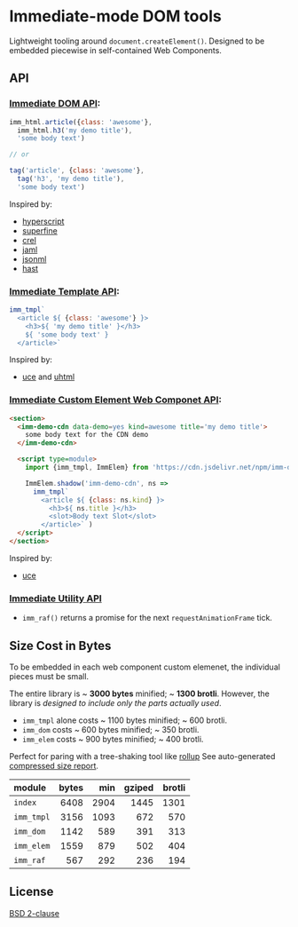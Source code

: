 # Immediate-mode DOM tools

Lightweight tooling around `document.createElement()`.
Designed to be embedded piecewise in self-contained Web Components.


## API

### [Immediate DOM API](docs/imm_dom.md):

```javascript
imm_html.article({class: 'awesome'},
  imm_html.h3('my demo title'),
  'some body text')

// or

tag('article', {class: 'awesome'},
  tag('h3', 'my demo title'),
  'some body text')
```

Inspired by:
- [hyperscript](https://github.com/hyperhype/hyperscript#readme)
- [superfine](https://github.com/jorgebucaran/superfine#readme)
- [crel](https://github.com/KoryNunn/crel#readme)
- [jaml](https://github.com/edspencer/jaml#readme)
- [jsonml](http://www.jsonml.org)
- [hast](https://github.com/syntax-tree/hast#readme)


### [Immediate Template API](docs/imm_tmpl.md):

```javascript
imm_tmpl`
  <article ${ {class: 'awesome'} }>
    <h3>${ 'my demo title' }</h3>
    ${ 'some body text' }
  </article>`
```

Inspired by:
- [uce](https://github.com/WebReflection/uce#readme)
  and [uhtml](https://github.com/WebReflection/uhtml#readme)


### [Immediate Custom Element Web Componet API](docs/imm_elem.md):

```html
<section>
  <imm-demo-cdn data-demo=yes kind=awesome title='my demo title'>
    some body text for the CDN demo
  </imm-demo-cdn>

  <script type=module>
    import {imm_tmpl, ImmElem} from 'https://cdn.jsdelivr.net/npm/imm-dom@latest/esm/index.mjs'

    ImmElem.shadow('imm-demo-cdn', ns =>
      imm_tmpl`
        <article ${ {class: ns.kind} }>
          <h3>${ ns.title }</h3>
          <slot>Body text Slot</slot>
        </article>` )
  </script>
</section>
```

Inspired by:
- [uce](https://github.com/WebReflection/uce#readme)


### [Immediate Utility API](docs/imm_utils.md)

- `imm_raf()` returns a promise for the next `requestAnimationFrame` tick.


## Size Cost in Bytes

To be embedded in each web component custom elemenet,
the individual pieces must be small.

The entire library is ~ **3000 bytes** minified; ~ **1300 brotli**.
However, the library is _designed to include only the parts actually used_.

  - `imm_tmpl` alone costs ~ 1100 bytes minified; ~ 600 brotli.
  - `imm_dom` costs ~ 600 bytes minified; ~ 350 brotli.
  - `imm_elem` costs ~ 900 bytes minified; ~ 400 brotli.

Perfect for paring with a tree-shaking tool like [rollup][]
See auto-generated [compressed size report](./docs/compressed.md).

| module          |  bytes |    min | gziped | brotli |
|:----------------|-------:|-------:|-------:|-------:|
| `index`         |   6408 |   2904 |   1445 |   1301 |
| `imm_tmpl`      |   3156 |   1093 |    672 |    570 |
| `imm_dom`       |   1142 |    589 |    391 |    313 |
| `imm_elem`      |   1559 |    879 |    502 |    404 |
| `imm_raf`       |    567 |    292 |    236 |    194 |


## License

[BSD 2-clause](LICENSE)


 [rollup]: https://rollupjs.org
